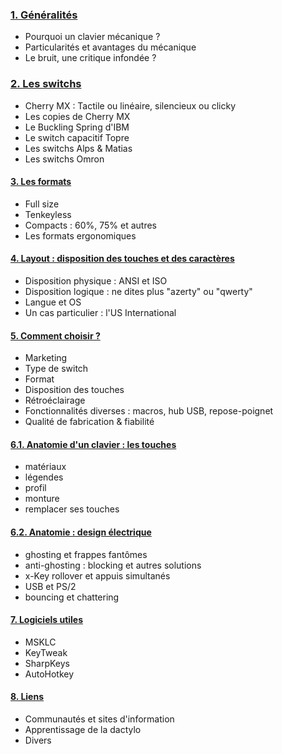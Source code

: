 <h3 id="-a-href-01-generalites-html-1-g-n-ralit-s-a-"><a href="01-generalites.html">1. Généralités</a></h4>
<ul>
<li>Pourquoi un clavier mécanique ?</li>
<li>Particularités et avantages du mécanique</li>
<li>Le bruit, une critique infondée ?</li>
</ul>
<h3 id="-a-href-02-les-switchs-html-2-les-switchs-a-"><a href="02-les-switchs.html">2. Les switchs</a></h4>
<ul>
<li>Cherry MX : Tactile ou linéaire, silencieux ou clicky</li>
<li>Les copies de Cherry MX</li>
<li>Le Buckling Spring d&#39;IBM</li>
<li>Le switch capacitif Topre</li>
<li>Les switchs Alps &amp; Matias</li>
<li>Les switchs Omron</li>
</ul>
<h4 id="-a-href-03-les-formats-html-3-les-formats-a-"><a href="03-les-formats.html">3. Les formats</a></h4>
<ul>
<li>Full size</li>
<li>Tenkeyless</li>
<li>Compacts : 60%, 75% et autres</li>
<li>Les formats ergonomiques</li>
</ul>
<h4 id="-a-href-04-layout-html-4-layout-disposition-des-touches-et-des-caract-res-a-"><a href="04-layout.html">4. Layout : disposition des touches et des caractères</a></h4>
<ul>
<li>Disposition physique : ANSI et ISO</li>
<li>Disposition logique : ne dites plus &quot;azerty&quot; ou &quot;qwerty&quot;</li>
<li>Langue et OS</li>
<li>Un cas particulier : l&#39;US International</li>
</ul>
<h4 id="-a-href-05-comment-choisir-html-5-comment-choisir-a-"><a href="05-comment-choisir.html">5. Comment choisir ?</a></h4>
<ul>
<li>Marketing</li>
<li>Type de switch</li>
<li>Format</li>
<li>Disposition des touches</li>
<li>Rétroéclairage</li>
<li>Fonctionnalités diverses : macros, hub USB, repose-poignet</li>
<li>Qualité de fabrication &amp; fiabilité</li>
</ul>
<h4 id="-a-href-06-1-anatomie-touches-html-6-1-anatomie-d-un-clavier-les-touches-a-"><a href="06.1-anatomie-touches.html">6.1. Anatomie d&#39;un clavier : les touches</a></h4>
<ul>
<li>matériaux</li>
<li>légendes</li>
<li>profil</li>
<li>monture</li>
<li>remplacer ses touches</li>
</ul>
<h4 id="-a-href-06-2-anatomie-elec-html-6-2-anatomie-design-lectrique-a-"><a href="06.2-anatomie-elec.html">6.2. Anatomie : design électrique</a></h4>
<ul>
<li>ghosting et frappes fantômes</li>
<li>anti-ghosting : blocking et autres solutions</li>
<li>x-Key rollover et appuis simultanés</li>
<li>USB et PS/2</li>
<li>bouncing et chattering</li>
</ul>
<h4 id="-a-href-07-logiciels-7-logiciels-utiles-a-"><a href="07-logiciels">7. Logiciels utiles</a></h4>
<ul>
<li>MSKLC</li>
<li>KeyTweak</li>
<li>SharpKeys</li>
<li>AutoHotkey</li>
</ul>
<h4 id="-a-href-08-liens-8-liens-a-"><a href="08-liens">8. Liens</a></h4>
<ul>
<li>Communautés et sites d&#39;information</li>
<li>Apprentissage de la dactylo</li>
<li>Divers</li>
</ul>
